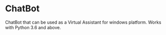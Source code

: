 # ChatBot
ChatBot that can be used as a Virtual Assistant for windows platform.
Works with Python 3.6 and above.
